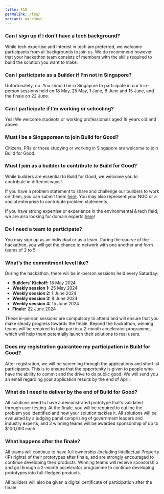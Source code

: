 ```yaml
---
title: FAQ
permalink: /faq/
variant: markdown
---
```

### Can I sign up if I don’t have a tech background?

While tech expertise and interest in tech are preferred, we welcome participants from all backgrounds to join us. We do recommend however that your hackathon team consists of members with the skills required to build the solution you want to make. 

### Can I participate as a Builder if I’m not in Singapore?

Unfortunately, no. You should be in Singapore to participate in our 5 in-person sessions held on 18 May, 25 May, 1 June, 8 June and 15 June, and the finale on 22 June. 

### Can I participate if I’m working or schooling?

Yes! We welcome students or working professionals aged 18 years old and above.

### Must I be a Singaporean to join Build for Good?

Citizens, PRs or those studying or working in Singapore are welcome to join Build for Good.

### Must I join as a builder to contribute to Build for Good?

While builders are essential to Build for Good, we welcome you to contribute in different ways! 

If you have a problem statement to share and challenge our builders to work on them, you can submit them [here](/submit-problems). You may also represent your NGO or a social enterprise to contribute problem statements.

If you have strong expertise or experience in the environmental & tech field, we are also looking for domain experts [here](/domain-experts)!

### Do I need a team to participate?

You may sign up as an individual or as a team. During the course of the hackathon, you will get the chance to network with one another and form teams of 2 to 5. 


### What’s the commitment level like?

During the hackathon, there will be in-person sessions held every Saturday:

*  **Builders’ Kickoff:** 18 May 2024
*  **Weekly session 1:** 25 May 2024
*  **Weekly session 2:** 1 June 2024
*  **Weekly session 3:** 8 June 2024
*  **Weekly session 4:** 15 June 2024
*  **Finale:** 22 June 2024

These in-person sessions are compulsory to attend and will ensure that you make steady progress towards the finale. Beyond the hackathon, winning teams will be required to take part in a 2-month accelerator programme, which will help them potentially launch their solutions to real users.

### Does my registration guarantee my participation in Build for Good?

After registration, we will be screening through the applications and shortlist participants. This is to ensure that the opportunity is given to people who have the ability to commit and the drive to do public good. We will send you an email regarding your application results by the end of April.

### What do I need to deliver by the end of Build for Good?

All solutions need to have a demonstrated prototype that's validated through user testing. At the finale, you will be required to outline the problem you identified and how your solution tackles it. All solutions will be evaluated by a judging panel comprising of government leaders and industry experts, and 3 winning teams will be awarded sponsorship of up to $100,000 each.

### What happens after the finale?
All teams will continue to have full ownership (including Intellectual Property (IP) rights) of their prototypes after finale, and are strongly encouraged to continue developing their products. Winning teams will receive sponsorship and go through a 2-month accelerator programme to continue developing prototypes into full-fledged products. 

All builders will also be given a digital certificate of participation after the finale.
